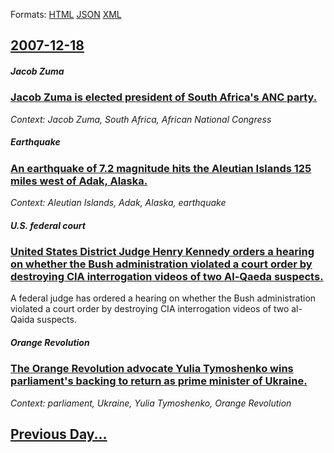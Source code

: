 
Formats: [HTML](2007/12/18/index.html)  [JSON](2007/12/18/index.json)  [XML](2007/12/18/index.xml)  

## [2007-12-18](/news/2007/12/18/index.md)

##### Jacob Zuma
### [ Jacob Zuma is elected president of South Africa's ANC party. ](/news/2007/12/18/jacob-zuma-is-elected-president-of-south-africa-s-anc-party.md)
_Context: Jacob Zuma, South Africa, African National Congress_

##### Earthquake
### [ An earthquake of 7.2 magnitude hits the Aleutian Islands 125 miles west of Adak, Alaska. ](/news/2007/12/18/an-earthquake-of-7-2-magnitude-hits-the-aleutian-islands-125-miles-west-of-adak-alaska.md)
_Context: Aleutian Islands, Adak, Alaska, earthquake_

##### U.S. federal court
### [ United States District Judge Henry Kennedy orders a hearing on whether the Bush administration violated a court order by destroying CIA interrogation videos of two Al-Qaeda suspects. ](/news/2007/12/18/united-states-district-judge-henry-kennedy-orders-a-hearing-on-whether-the-bush-administration-violated-a-court-order-by-destroying-cia-int.md)
A federal judge has ordered a hearing on whether the Bush administration violated a court order by destroying CIA interrogation videos of two al-Qaida suspects.

##### Orange Revolution
### [ The Orange Revolution advocate Yulia Tymoshenko wins parliament's backing to return as prime minister of Ukraine. ](/news/2007/12/18/the-orange-revolution-advocate-yulia-tymoshenko-wins-parliament-s-backing-to-return-as-prime-minister-of-ukraine.md)
_Context: parliament, Ukraine, Yulia Tymoshenko, Orange Revolution_

## [Previous Day...](/news/2007/12/17/index.md)

